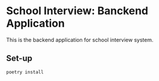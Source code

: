 # School Interview: Banckend Application

This is the backend application for school interview system.

## Set-up

```
poetry install
```
